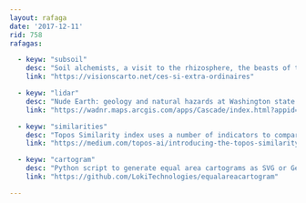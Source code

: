 ```yaml
---
layout: rafaga
date: '2017-12-11'
rid: 758
rafagas:

  - keyw: "subsoil"
    desc: "Soil alchemists, a visit to the rhizosphere, the beasts of the subsoil, microbial biomass and fungs, made by an artist cartographer"
    link: "https://visionscarto.net/ces-si-extra-ordinaires"

  - keyw: "lidar"
    desc: "Nude Earth: geology and natural hazards at Washington state revealed using LIDAR"
    link: "https://wadnr.maps.arcgis.com/apps/Cascade/index.html?appid=36b4887370d141fcbb35392f996c82d9"

  - keyw: "similarities"
    desc: "Topos Similarity index uses a number of indicators to compare neighborhoods and a hidden city "
    link: "https://medium.com/topos-ai/introducing-the-topos-similarity-index-and-x-everywhere-82fcec1fb367"

  - keyw: "cartogram"
    desc: "Python script to generate equal area cartograms as SVG or GeoJSON files from a Shapefile, GeoJSON or CSV"
    link: "https://github.com/LokiTechnologies/equalareacartogram"

---
```

